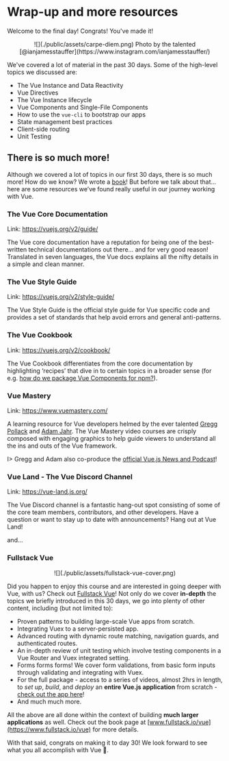# Wrap-up and more resources

Welcome to the final day! Congrats! You've made it!

<p align="center"> 
![](./public/assets/carpe-diem.png)
Photo by the talented [@ianjamesstauffer](https://www.instagram.com/ianjamesstauffer/)
</p>

We've covered a lot of material in the past 30 days. Some of the high-level topics we discussed are:

-   The Vue Instance and Data Reactivity
-   Vue Directives
-   The Vue Instance lifecycle
-   Vue Components and Single-File Components
-   How to use the `vue-cli` to bootstrap our apps
-   State management best practices
-   Client-side routing
-   Unit Testing

## There is so much more!

Although we covered a lot of topics in our first 30 days, there is so much more! How do we know? We wrote a [book](https://www.fullstack.io/vue/)! But before we talk about that… here are some resources we’ve found really useful in our journey working with Vue.

### The Vue Core Documentation

Link: <https://vuejs.org/v2/guide/>

The Vue core documentation have a reputation for being one of the best-written technical documentations out there… and for very good reason! Translated in seven languages, the Vue docs explains all the nifty details in a simple and clean manner.

### The Vue Style Guide

Link: <https://vuejs.org/v2/style-guide/>

The Vue Style Guide is the official style guide for Vue specific code and provides a set of standards that help avoid errors and general anti-patterns.

### The Vue Cookbook

Link: <https://vuejs.org/v2/cookbook/>

The Vue Cookbook differentiates from the core documentation by highlighting ‘recipes’ that dive in to certain topics in a broader sense (for e.g. [how do we package Vue Components for npm?](https://vuejs.org/v2/cookbook/packaging-sfc-for-npm.html)).

### Vue Mastery

Link: <https://www.vuemastery.com/>

A learning resource for Vue developers helmed by the ever talented [Gregg Pollack](https://twitter.com/greggpollack) and [Adam Jahr](https://twitter.com/AdamJahr). The Vue Mastery video courses are crisply composed with engaging graphics to help guide viewers to understand all the ins and outs of the Vue framework.

I> Gregg and Adam also co-produce the [official Vue.js News and Podcast](https://news.vuejs.org/)!

### Vue Land - The Vue Discord Channel

Link: <https://vue-land.js.org/>

The Vue Discord channel is a fantastic hang-out spot consisting of some of the core team members, contributors, and other developers. Have a question or want to stay up to date with announcements? Hang out at Vue Land!

and...

### Fullstack Vue

<p align="center"> 
![](./public/assets/fullstack-vue-cover.png)
</p>

Did you happen to enjoy this course and are interested in going deeper with Vue, with us? Check out [Fullstack Vue](https://www.fullstack.io/vue)! Not only do we cover **in-depth** the topics we briefly introduced in this 30 days, we go into plenty of other content, including (but not limited to):

-   Proven patterns to building large-scale Vue apps from scratch.
-   Integrating Vuex to a server-persisted app.
-   Advanced routing with dynamic route matching, navigation guards, and authenticated routes.
-   An in-depth review of unit testing which involve testing components in a Vue Router and Vuex integrated setting.
-   Forms forms forms! We cover form validations, from basic form inputs through validating and integrating with Vuex.
-   For the full package - access to a series of videos, almost 2hrs in length, to _set up_, _build_, and _deploy_ an **entire Vue.js application** from scratch - [check out the app here](http://simplecoincap.com/)!
-   And much much more.

All the above are all done within the context of building **much larger applications** as well. Check out the book page at [www.fullstack.io/vue](https://www.fullstack.io/vue) for more details.

With that said, congrats on making it to day 30! We look forward to see what you all accomplish with Vue 🎉.
